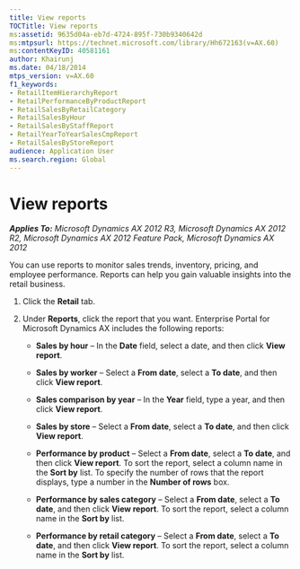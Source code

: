 ```yaml
---
title: View reports
TOCTitle: View reports
ms:assetid: 9635d04a-eb7d-4724-895f-730b9340642d
ms:mtpsurl: https://technet.microsoft.com/library/Hh672163(v=AX.60)
ms:contentKeyID: 40581161
author: Khairunj
ms.date: 04/18/2014
mtps_version: v=AX.60
f1_keywords:
- RetailItemHierarchyReport
- RetailPerformanceByProductReport
- RetailSalesByRetailCategory
- RetailSalesByHour
- RetailSalesByStaffReport
- RetailYearToYearSalesCmpReport
- RetailSalesByStoreReport
audience: Application User
ms.search.region: Global
---
```


# View reports 


_**Applies To:** Microsoft Dynamics AX 2012 R3, Microsoft Dynamics AX 2012 R2, Microsoft Dynamics AX 2012 Feature Pack, Microsoft Dynamics AX 2012_

You can use reports to monitor sales trends, inventory, pricing, and employee performance. Reports can help you gain valuable insights into the retail business.

1.  Click the **Retail** tab.

2.  Under **Reports**, click the report that you want. Enterprise Portal for Microsoft Dynamics AX includes the following reports:
    
      - **Sales by hour** – In the **Date** field, select a date, and then click **View report**.
    
      - **Sales by worker** – Select a **From date**, select a **To date**, and then click **View report**.
    
      - **Sales comparison by year** – In the **Year** field, type a year, and then click **View report**.
    
      - **Sales by store** – Select a **From date**, select a **To date**, and then click **View report**.
    
      - **Performance by product** – Select a **From date**, select a **To date**, and then click **View report**. To sort the report, select a column name in the **Sort by** list. To specify the number of rows that the report displays, type a number in the **Number of rows** box.
    
      - **Performance by sales category** – Select a **From date**, select a **To date**, and then click **View report**. To sort the report, select a column name in the **Sort by** list.
    
      - **Performance by retail category** – Select a **From date**, select a **To date**, and then click **View report**. To sort the report, select a column name in the **Sort by** list.

  


